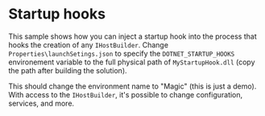 # Startup hooks

This sample shows how you can inject a startup hook into the process that hooks the creation of any `IHostBuilder`.
Change `Properties\launchSetings.json` to specify the `DOTNET_STARTUP_HOOKS` environement variable to the full physical path
of `MyStartupHook.dll` (copy the path after building the solution).

This should change the environment name to "Magic" (this is just a demo). With access to the `IHostBuilder`, it's possible to change
configuration, services, and more.
